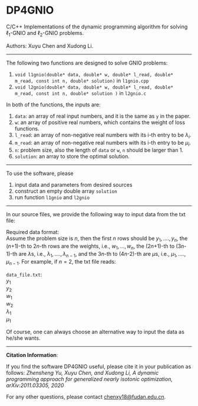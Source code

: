 # DP4GNIO
C/C++ Implementations of the dynamic programming algorithm for solving $\ell_1$-GNIO and $\ell_2$-GNIO problems.

Authors: Xuyu Chen and Xudong Li.





<!--
The DPGNIO softwares are C/C++ implementations of the dynamic programming algorithm (https://arxiv.org/pdf/2011.03305.pdf) designed for solving l1-GNIO or l2-GNIO problems 
-->

------------------------------------------------------------------------------------------------
The following two functions are designed to solve GNIO problems: 
1. `void l1gnio(double* data, double* w, double* l_read, double* m_read, const int n, double* solution)` in `l1gnio.cpp`
2. `void l2gnio(double* data, double* w, double* l_read, double* m_read, const int n, double* solution )` in `l2gnio.c`


In both of the functions, the inputs are:
1. `data`: an array of real input numbers, and it is the same as `y` in the paper. <br>
2. `w`: an array of positive real numbers, which contains the weight of loss functions. <br>
3. `l_read`: an array of non-negative real numbers with its i-th entry to be $\lambda_i$. <br>
4. `m_read`: an array of non-negative real numbers with its i-th entry to be $\mu_i$. <br>  
5. `n`: problem size, also the length of `data` or `w`, `n` should be larger than 1.<br>
6. `solution`: an array to store the optimal solution.

-----------------------------------------------------------------------------------------------
To use the software, please


1. input data and parameters from desired sources
2. construct an empty double array `solution` 
3. run function `l1gnio` and `l2gnio`


-------------------------------------------------------------------------------------------------
In our source files, we provide the following way to input data from the txt file:

Required data format: <br>
Assume the problem size is $n$, then the first $n$ rows should be $y_1,....,y_n$, the ($n$+1)-th to 2$n$-th rows are the weights, i.e., $w_1,...,w_n$, the (2$n$+1)-th to (3$n$-1)-th are $\lambda$s, i.e., $\lambda_1,....,\lambda_{n-1}$, and the 3$n$-th to (4$n$-2)-th are $\mu$s, i.e., $\mu_1,....,\mu_{n-1}$. For example, if $n=2$, the txt file reads:

`data_file.txt`: <br>
$y_1$ <br>
$y_2$ <br>
$w_1$ <br>
$w_2$ <br>
$\lambda_1$<br>
$\mu_1$<br>


Of course, one can always choose an alternative way to input the data as he/she wants.


------------------------------------------------------------------------------------------------------

**Citation Information**:

If you find the software DP4GNIO
useful, please cite it in your publication as follows:
*Zhensheng Yu, Xuyu Chen, and Xudong Li, A dynamic programming approach for generalized nearly isotonic optimization, arXiv:2011.03305, 2020*


For any other questions, please contact chenxy18@fudan.edu.cn. 

